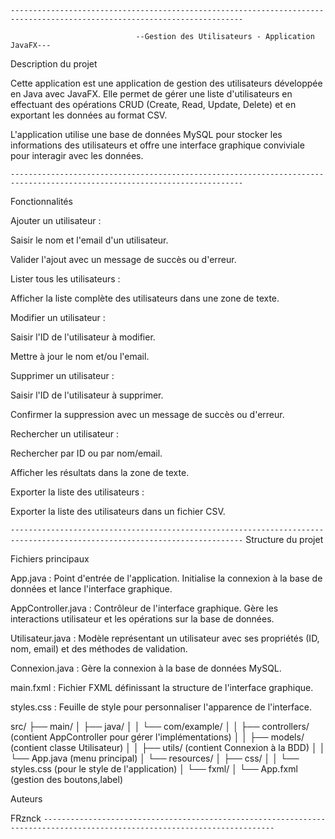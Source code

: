 ```--------------------------------------------------------------------------------------------------------------------------```

                                --Gestion des Utilisateurs - Application JavaFX---


Description du projet

Cette application est une application de gestion des utilisateurs développée en Java avec JavaFX. Elle permet de gérer une liste d'utilisateurs en effectuant des opérations CRUD (Create, Read, Update, Delete) et en exportant les données au format CSV.

L'application utilise une base de données MySQL pour stocker les informations des utilisateurs et offre une interface graphique conviviale pour interagir avec les données.

```--------------------------------------------------------------------------------------------------------------------------```

Fonctionnalités

Ajouter un utilisateur :

Saisir le nom et l'email d'un utilisateur.

Valider l'ajout avec un message de succès ou d'erreur.

Lister tous les utilisateurs :

Afficher la liste complète des utilisateurs dans une zone de texte.

Modifier un utilisateur :

Saisir l'ID de l'utilisateur à modifier.

Mettre à jour le nom et/ou l'email.

Supprimer un utilisateur :

Saisir l'ID de l'utilisateur à supprimer.

Confirmer la suppression avec un message de succès ou d'erreur.

Rechercher un utilisateur :

Rechercher par ID ou par nom/email.

Afficher les résultats dans la zone de texte.

Exporter la liste des utilisateurs :

Exporter la liste des utilisateurs dans un fichier CSV.

```--------------------------------------------------------------------------------------------------------------------------```
Structure du projet

Fichiers principaux

App.java : Point d'entrée de l'application. Initialise la connexion à la base de données et lance l'interface graphique.

AppController.java : Contrôleur de l'interface graphique. Gère les interactions utilisateur et les opérations sur la base de données.

Utilisateur.java : Modèle représentant un utilisateur avec ses propriétés (ID, nom, email) et des méthodes de validation.

Connexion.java : Gère la connexion à la base de données MySQL.

main.fxml : Fichier FXML définissant la structure de l'interface graphique.

styles.css : Feuille de style pour personnaliser l'apparence de l'interface.

src/
├── main/
│   ├── java/
│   │   └── com/example/
│   │       ├── controllers/ (contient AppController pour gérer l'implémentations)
│   │       ├── models/ (contient classe Utilisateur)
│   │       ├── utils/ (contient Connexion à la BDD)
│   │       └── App.java (menu principal)
│   └── resources/
│       ├── css/
│       │   └── styles.css (pour le style de l'application)
│       └── fxml/
│           └── App.fxml (gestion des boutons,label)


Auteurs

FRznck
```--------------------------------------------------------------------------------------------------------------------------```

